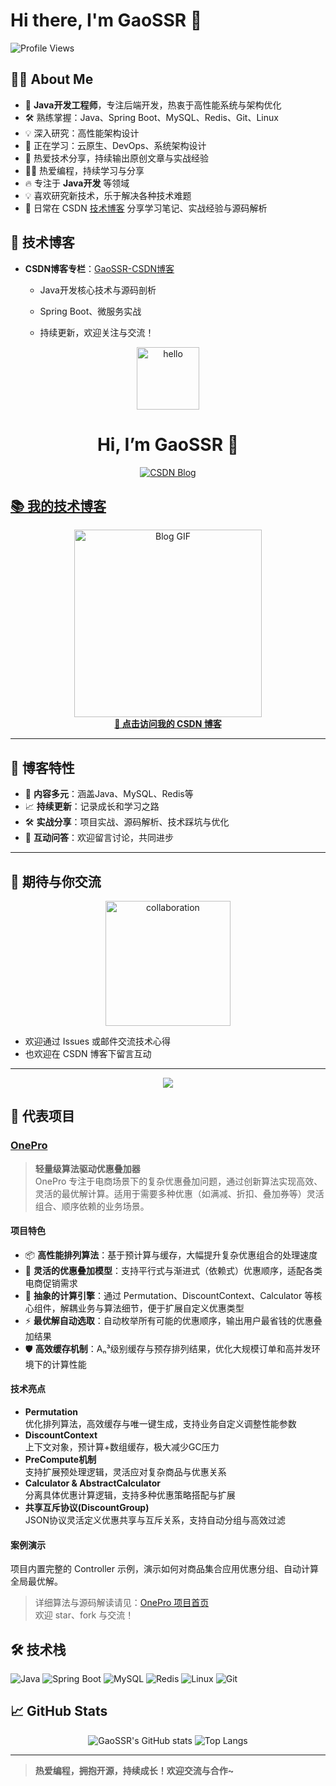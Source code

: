 # Hi there, I'm GaoSSR 👋

![Profile Views](https://komarev.com/ghpvc/?username=GaoSSR&color=blueviolet)

## 🙋‍♂️ About Me

- 🎯 **Java开发工程师**，专注后端开发，热衷于高性能系统与架构优化
- 🛠️ 熟练掌握：Java、Spring Boot、MySQL、Redis、Git、Linux
- 💡 深入研究：高性能架构设计
- 🌱 正在学习：云原生、DevOps、系统架构设计
- 📝 热爱技术分享，持续输出原创文章与实战经验
- 👨‍💻 热爱编程，持续学习与分享
- 🔥 专注于 **Java开发** 等领域
- 💡 喜欢研究新技术，乐于解决各种技术难题
- 📝 日常在 CSDN [技术博客](https://blog.csdn.net/weixin_53622554?spm=1000.2115.3001.5343) 分享学习笔记、实战经验与源码解析

## 📌 技术博客

- **CSDN博客专栏**：[GaoSSR-CSDN博客](https://blog.csdn.net/weixin_53622554?spm=1000.2115.3001.5343)
  - Java开发核心技术与源码剖析
  - Spring Boot、微服务实战
  - 持续更新，欢迎关注与交流！
 
    <!-- 个人主页头部动图 -->
<p align="center">
  <img src="https://media.giphy.com/media/26tn33aiTi1jkl6H6/giphy.gif" width="100" alt="hello">
</p>

<h1 align="center">Hi, I’m GaoSSR 👋</h1>

<p align="center">
  <a href="https://blog.csdn.net/weixin_53622554?spm=1000.2115.3001.5343">
    <img src="https://img.shields.io/badge/CSDN-我的技术博客-orange?logo=csdn&logoColor=white&style=for-the-badge" alt="CSDN Blog">
</p>

## 📚 我的技术博客

<p align="center">
  <a href="https://blog.csdn.net/weixin_53622554?spm=1000.2115.3001.5343">
    <img src="https://media.giphy.com/media/l378khQxt68syiWJy/giphy.gif" width="300" alt="Blog GIF"/>
    <br>
    <b>🚩 点击访问我的 CSDN 博客</b>
  </a>
</p>

---

## 🌟 博客特性

- 🎯 **内容多元**：涵盖Java、MySQL、Redis等
- 📈 **持续更新**：记录成长和学习之路
- 🛠️ **实战分享**：项目实战、源码解析、技术踩坑与优化
- 💬 **互动问答**：欢迎留言讨论，共同进步

---

## 🤝 期待与你交流

<p align="center">
  <img src="https://media.giphy.com/media/3o6gbbuLW76jkt8vIc/giphy.gif" width="200" alt="collaboration">
</p>

- 欢迎通过 Issues 或邮件交流技术心得
- 也欢迎在 CSDN 博客下留言互动

---

<p align="center">
  <img src="https://capsule-render.vercel.app/api?type=waving&color=gradient&height=100&section=footer"/>
</p>

## 🚀 代表项目

### [OnePro](https://github.com/GaoSSR/OnePro)
> **轻量级算法驱动优惠叠加器**  
> OnePro 专注于电商场景下的复杂优惠叠加问题，通过创新算法实现高效、灵活的最优解计算。适用于需要多种优惠（如满减、折扣、叠加券等）灵活组合、顺序依赖的业务场景。

#### 项目特色
- 📦 **高性能排列算法**：基于预计算与缓存，大幅提升复杂优惠组合的处理速度
- 🧩 **灵活的优惠叠加模型**：支持平行式与渐进式（依赖式）优惠顺序，适配各类电商促销需求
- 🧠 **抽象的计算引擎**：通过 Permutation、DiscountContext、Calculator 等核心组件，解耦业务与算法细节，便于扩展自定义优惠类型
- ⚡ **最优解自动选取**：自动枚举所有可能的优惠顺序，输出用户最省钱的优惠叠加结果
- 🛡️ **高效缓存机制**：Aₙ³级别缓存与预存排列结果，优化大规模订单和高并发环境下的计算性能

#### 技术亮点
- **Permutation<T extends GoodsItem>**  
  优化排列算法，高效缓存与唯一键生成，支持业务自定义调整性能参数
- **DiscountContext**  
  上下文对象，预计算+数组缓存，极大减少GC压力
- **PreCompute机制**  
  支持扩展预处理逻辑，灵活应对复杂商品与优惠关系
- **Calculator & AbstractCalculator**  
  分离具体优惠计算逻辑，支持多种优惠策略搭配与扩展
- **共享互斥协议(DiscountGroup)**  
  JSON协议灵活定义优惠共享与互斥关系，支持自动分组与高效过滤

#### 案例演示
项目内置完整的 Controller 示例，演示如何对商品集合应用优惠分组、自动计算全局最优解。

> 详细算法与源码解读请见：[OnePro 项目首页](https://github.com/GaoSSR/OnePro)  
> 欢迎 star、fork 与交流！

## 🛠️ 技术栈

![Java](https://img.shields.io/badge/Java-ED8B00?style=for-the-badge&logo=java&logoColor=white)
![Spring Boot](https://img.shields.io/badge/Spring_Boot-6DB33F?style=for-the-badge&logo=spring-boot&logoColor=white)
![MySQL](https://img.shields.io/badge/MySQL-4479A1?style=for-the-badge&logo=mysql&logoColor=white)
![Redis](https://img.shields.io/badge/Redis-DC382D?style=for-the-badge&logo=redis&logoColor=white)
![Linux](https://img.shields.io/badge/Linux-FCC624?style=for-the-badge&logo=linux&logoColor=black)
![Git](https://img.shields.io/badge/Git-F05032?style=for-the-badge&logo=git&logoColor=white)

## 📈 GitHub Stats

<p align="center">
  <img src="https://github-readme-stats.vercel.app/api?username=GaoSSR&show_icons=true&theme=radical" alt="GaoSSR's GitHub stats" />
  <img src="https://github-readme-stats.vercel.app/api/top-langs/?username=GaoSSR&layout=compact&theme=radical" alt="Top Langs" />
</p>

---

> **热爱编程，拥抱开源，持续成长！欢迎交流与合作~**
